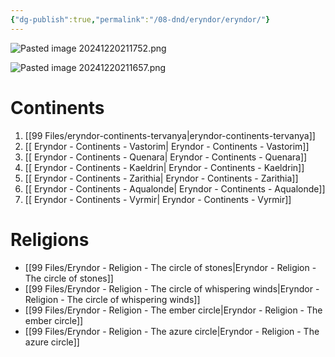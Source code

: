 ```yaml
---
{"dg-publish":true,"permalink":"/08-dnd/eryndor/eryndor/"}
---
```



![Pasted image 20241220211752.png](/img/user/98%20Attachments/Pasted%20image%2020241220211752.png)

![Pasted image 20241220211657.png](/img/user/98%20Attachments/Pasted%20image%2020241220211657.png)

# Continents
1. [[99 Files/eryndor-continents-tervanya\|eryndor-continents-tervanya]]
2. [[ Eryndor - Continents - Vastorim\| Eryndor - Continents - Vastorim]]
3. [[ Eryndor - Continents - Quenara\| Eryndor - Continents - Quenara]]
4. [[ Eryndor - Continents - Kaeldrin\| Eryndor - Continents - Kaeldrin]]
5. [[ Eryndor - Continents - Zarithia\| Eryndor - Continents - Zarithia]]
6. [[ Eryndor - Continents - Aqualonde\| Eryndor - Continents - Aqualonde]]
6. [[ Eryndor - Continents - Vyrmir\| Eryndor - Continents - Vyrmir]]

# Religions 
- [[99 Files/Eryndor - Religion - The circle of stones\|Eryndor - Religion - The circle of stones]]
- [[99 Files/Eryndor - Religion - The circle of whispering winds\|Eryndor - Religion - The circle of whispering winds]]
- [[99 Files/Eryndor - Religion - The ember circle\|Eryndor - Religion - The ember circle]]
- [[99 Files/Eryndor - Religion - The azure circle\|Eryndor - Religion - The azure circle]]
